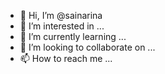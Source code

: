 - 👋 Hi, I’m @sainarina
- 👀 I’m interested in ...
- 🌱 I’m currently learning ...
- 💞️ I’m looking to collaborate on ...
- 📫 How to reach me ...

<!---
sainarina/sainarina is a ✨ special ✨ repository because its `README.md` (this file) appears on your GitHub profile.
You can click the Preview link to take a look at your changes.
--->
